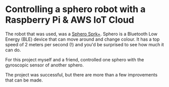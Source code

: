 # Controlling a sphero robot with a Raspberry Pi & AWS IoT Cloud


The robot that was used, was a [Sphero Sprk+](https://www.sphero.com/sphero-sprk-plus). Sphero is a Bluetooth Low Energy (BLE) device that can move around and change colour. It has a top speed of 2 meters per second (!) and you'd be surprised to see how much it can do.

For this project myself and a friend, controlled one sphero with the gyroscopic sensor of another sphero.

The project was successful, but there are more than a few improvements that can be made.